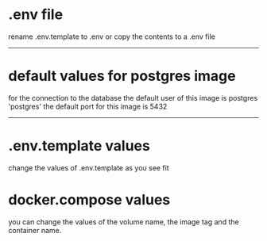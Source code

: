# .env file

rename .env.template to .env or copy the contents to a .env file

---

# default values for postgres image

for the connection to the database the default user of this image is postgres 'postgres'
the default port for this image is 5432

---

# .env.template values

change the values of .env.template as you see fit

# docker.compose values

you can change the values of the volume name, the image tag and the container name.
